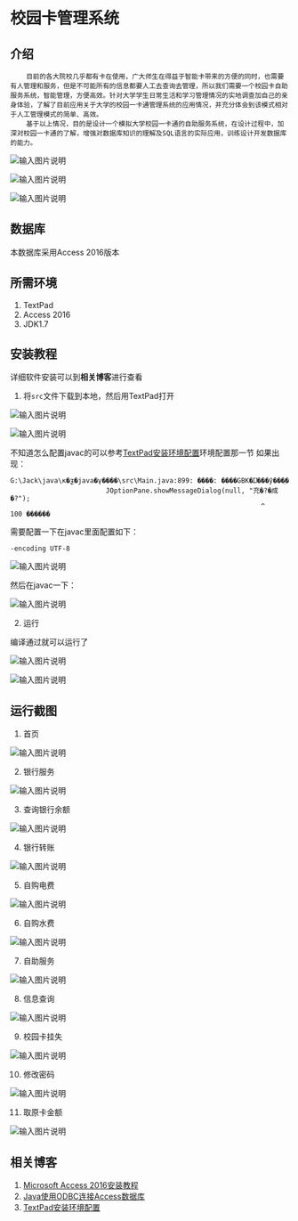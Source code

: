 # 校园卡管理系统

## 介绍
        目前的各大院校几乎都有卡在使用，广大师生在得益于智能卡带来的方便的同时，也需要有人管理和服务，但是不可能所有的信息都要人工去查询去管理，所以我们需要一个校园卡自助服务系统，智能管理，方便高效。针对大学学生日常生活和学习管理情况的实地调查加自己的亲身体验，了解了目前应用关于大学的校园一卡通管理系统的应用情况，并充分体会到该模式相对于人工管理模式的简单、高效。
        基于以上情况，目的是设计一个模拟大学校园一卡通的自助服务系统，在设计过程中，加深对校园一卡通的了解，增强对数据库知识的理解及SQL语言的实际应用，训练设计开发数据库的能力。

![输入图片说明](https://images.gitee.com/uploads/images/2021/1013/163858_dd4e9ad9_1590078.png "屏幕截图.png")

![输入图片说明](https://images.gitee.com/uploads/images/2021/1013/163902_f4ee9194_1590078.png "屏幕截图.png")

![输入图片说明](https://images.gitee.com/uploads/images/2021/1013/163957_f09ad8cd_1590078.png "屏幕截图.png")


## 数据库
  本数据库采用Access 2016版本

## 所需环境
1.  TextPad
2.  Access 2016
3.  JDK1.7


## 安装教程
详细软件安装可以到**相关博客**进行查看

1.  将`src`文件下载到本地，然后用TextPad打开

![输入图片说明](https://images.gitee.com/uploads/images/2021/1013/105112_e8798880_1590078.png "屏幕截图.png")

![输入图片说明](https://images.gitee.com/uploads/images/2021/1013/105208_7cbf7674_1590078.png "屏幕截图.png")

不知道怎么配置javac的可以参考[TextPad安装环境配置](https://jackwei.blog.csdn.net/article/details/86914950)环境配置那一节
如果出现：


```
G:\Jack\java\κ�ƺ�java�γ����\src\Main.java:899: ����: ����GBK�Ĳ���ӳ���ַ�
						JOptionPane.showMessageDialog(null, "充�?�成�?");
						                                       ^
100 ������
```


需要配置一下在javac里面配置如下：

` -encoding UTF-8 `

![输入图片说明](https://images.gitee.com/uploads/images/2021/1013/105620_48f03ab7_1590078.png "屏幕截图.png")

然后在javac一下：

![输入图片说明](https://images.gitee.com/uploads/images/2021/1013/105722_71896fce_1590078.png "屏幕截图.png")


2.  运行

编译通过就可以运行了

![输入图片说明](https://images.gitee.com/uploads/images/2021/1013/105800_54232cb1_1590078.png "屏幕截图.png")


![输入图片说明](https://images.gitee.com/uploads/images/2021/1013/105845_a5f0d592_1590078.png "屏幕截图.png")


## 运行截图

1.  首页

![输入图片说明](https://images.gitee.com/uploads/images/2021/1013/105938_18d901e2_1590078.png "屏幕截图.png")

2.  银行服务

![输入图片说明](https://images.gitee.com/uploads/images/2021/1013/105950_73350465_1590078.png "屏幕截图.png")

3.  查询银行余额

![输入图片说明](https://images.gitee.com/uploads/images/2021/1013/110205_42db42ed_1590078.png "屏幕截图.png")

4.  银行转账

![输入图片说明](https://images.gitee.com/uploads/images/2021/1013/110221_51707ba2_1590078.png "屏幕截图.png")

5.  自购电费

![输入图片说明](https://images.gitee.com/uploads/images/2021/1013/110232_bc1273e3_1590078.png "屏幕截图.png")

6.  自购水费

![输入图片说明](https://images.gitee.com/uploads/images/2021/1013/110252_a0c3454a_1590078.png "屏幕截图.png")

7.  自助服务

![输入图片说明](https://images.gitee.com/uploads/images/2021/1013/110303_faa2386e_1590078.png "屏幕截图.png")

8.  信息查询

![输入图片说明](https://images.gitee.com/uploads/images/2021/1013/110318_6e142cd0_1590078.png "屏幕截图.png")

9.  校园卡挂失

![输入图片说明](https://images.gitee.com/uploads/images/2021/1013/110325_69173f04_1590078.png "屏幕截图.png")

10.  修改密码

![输入图片说明](https://images.gitee.com/uploads/images/2021/1013/110344_ca2c51d5_1590078.png "屏幕截图.png")

11.  取原卡金额

![输入图片说明](https://images.gitee.com/uploads/images/2021/1013/110352_695817ad_1590078.png "屏幕截图.png")




## 相关博客

1.  [Microsoft Access 2016安装教程](https://blog.csdn.net/WeiHao0240/article/details/120672363)
2.  [Java使用ODBC连接Access数据库](https://blog.csdn.net/WeiHao0240/article/details/120727203)
3.  [TextPad安装环境配置](https://jackwei.blog.csdn.net/article/details/86914950)

